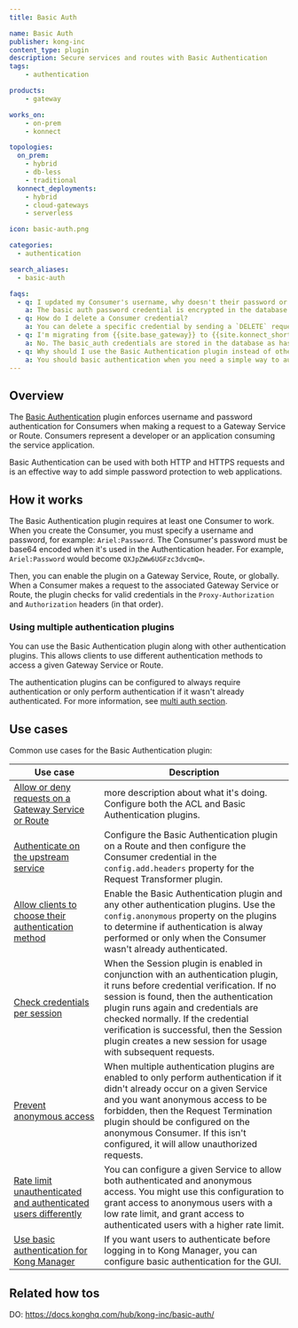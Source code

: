 ```yaml
---
title: Basic Auth

name: Basic Auth
publisher: kong-inc
content_type: plugin
description: Secure services and routes with Basic Authentication
tags:
    - authentication

products:
    - gateway

works_on:
    - on-prem
    - konnect

topologies:
  on_prem:
    - hybrid
    - db-less
    - traditional
  konnect_deployments:
    - hybrid
    - cloud-gateways
    - serverless

icon: basic-auth.png

categories:
  - authentication

search_aliases:
  - basic-auth

faqs:
  - q: I updated my Consumer's username, why doesn't their password or basic authenication work anymore?
    a: The basic auth password credential is encrypted in the database. {{site.base_gateway}} can only get the encrypted value of password from database. When you update the username or tag, {{site.base_gateway}} overwrites the password with its encrypted value. To fix this, enter the original password when you update the username or tag of the basic auth credential.
  - q: How do I delete a Consumer credential?
    a: You can delete a specific credential by sending a `DELETE` request to `http(s)://<kong-host>:<admin-port>/consumers/<workspace>/<consumer_id_or_name>/<type of credentials>/<credentials_id_or_name>`. (this is not in the schema, should it be?)
  - q: I'm migrating from {{site.base_gateway}} to {{site.konnect_short_name}} and using `deck gateway dump`, will this also dump my basic auth credentials?
    a: No. The basic_auth credentials are stored in the database as hashed values. When you dump the configuration with deck, it will retrieve these hashed values, not the original plain-text passwords. Since there is currently no way to extract the initial plain-text values of the basic_auth credentials due to how they are stored, you will need to manually set the passwords for basic_auth after dumping the configuration or directly setting up the password in Konnect. Please note that there is an ongoing feature request to change the behavior of how basic_auth credentials are handled during migrations to make this process more seamless in the future.
  - q: Why should I use the Basic Authentication plugin instead of other authentication plugins, like Key Authentication?
    a: You should basic authentication when you need a simple way to authenticate and security isn't a concern. For example, you could use this to connect internal server networks or as a verification on open data. Use Key Authentication or another authentication plugin if you require additional security.
---
```


## Overview

The [Basic Authentication](https://datatracker.ietf.org/doc/html/rfc7617 ) plugin enforces username and password authentication for Consumers when making a request to a Gateway Service or Route. Consumers represent a developer or an application consuming the service application. 

Basic Authentication can be used with both HTTP and HTTPS requests and is an effective way to add simple password protection to web applications.

## How it works

The Basic Authentication plugin requires at least one Consumer to work. When you create the Consumer, you must specify a username and password, for example: `Ariel:Password`. The Consumer's password must be base64 encoded when it's used in the Authentication header. For example, `Ariel:Password` would become `QXJpZWw6UGFzc3dvcmQ=`.

Then, you can enable the plugin on a Gateway Service, Route, or globally. When a Consumer makes a request to the associated Gateway Service or Route, the plugin checks for valid credentials in the `Proxy-Authorization` and `Authorization` headers (in that order).

### Using multiple authentication plugins

You can use the Basic Authentication plugin along with other authentication plugins. This allows clients  to use different authentication methods to access a given Gateway Service or Route. 

The authentication plugins can be configured to always require authentication or only perform authentication if it wasn't already authenticated. For more information, see [multi auth section](LINK!).

## Use cases

Common use cases for the Basic Authentication plugin:

|Use case | Description|
|---------|------------|
| [Allow or deny requests on a Gateway Service or Route](/how-to/allow-or-deny-requests-on-a-service-or-route/) | more description about what it's doing. Configure both the ACL and Basic Authentication plugins. |
| [Authenticate on the upstream service](/how-to/authenticate-on-the-upstream-service/) | Configure the Basic Authentication plugin on a Route and then configure the Consumer credential in the `config.add.headers` property for the Request Transformer plugin. |
| [Allow clients to choose their authentication method](/how-to/allow-multiple-authentication/) | Enable the Basic Authentication plugin and any other authentication plugins. Use the `config.anonymous` property on the plugins to determine if authentication is alway performed or only when the Consumer wasn't already authenticated. |
| [Check credentials per session](/how-to/check-credentials-per-session/) | When the Session plugin is enabled in conjunction with an authentication plugin, it runs before credential verification. If no session is found, then the authentication plugin runs again and credentials are checked normally. If the credential verification is successful, then the Session plugin creates a new session for usage with subsequent requests. |
| [Prevent anonymous access](/how-to/prevent-anonymous-access/) | When multiple authentication plugins are enabled to only perform authentication if it didn't already occur on a given Service and you want anonymous access to be forbidden, then the Request Termination plugin should be configured on the anonymous Consumer. If this isn't configured, it will allow unauthorized requests. |
| [Rate limit unauthenticated and authenticated users differently](/how-to/rate-limit-authenticated-and-unauthenticated-consumers/) | You can configure a given Service to allow both authenticated and anonymous access. You might use this configuration to grant access to anonymous users with a low rate limit, and grant access to authenticated users with a higher rate limit. |
| [Use basic authentication for Kong Manager](/how-to/enable-basic-auth-on-kong-manager/) | If you want users to authenticate before logging in to Kong Manager, you can configure basic authentication for the GUI. | 

## Related how tos

DO: https://docs.konghq.com/hub/kong-inc/basic-auth/


